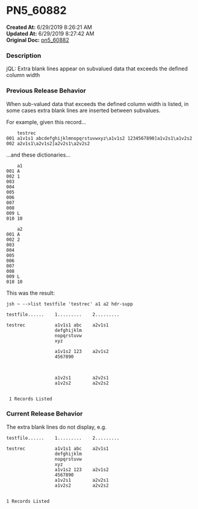 # PN5_60882

**Created At:** 6/29/2019 8:26:21 AM  
**Updated At:** 6/29/2019 8:27:42 AM  
**Original Doc:** [pn5_60882](https://docs.jbase.com/61286-5-7-3-release-notes/pn5_60882)  


### Description

jQL: Extra blank lines appear on subvalued data that exceeds the defined column width



### Previous Release Behavior

When sub-valued data that exceeds the defined column width is listed, in some cases extra blank lines are inserted between subvalues.

For example, given this record...

```
    testrec
001 a1v1s1 abcdefghijklmnopqrstuvwxyz\a1v1s2 1234567890]a1v2s1\a1v2s2
002 a2v1s1\a2v1s2]a2v2s1\a2v2s2
```

...and these dictionaries...

```
    a1
001 A
002 1
003
004
005
006
007
008
009 L
010 10

    a2
001 A
002 2
003
004
005
006
007
008
009 L
010 10
```

This was the result:

```
jsh ~ -->list testfile 'testrec' a1 a2 hdr-supp

testfile......    1.........    2.........

testrec           a1v1s1 abc    a2v1s1
                  defghijklm
                  nopqrstuvw
                  xyz

                  a1v1s2 123    a2v1s2
                  4567890



                  a1v2s1        a2v2s1
                  a1v2s2        a2v2s2


 1 Records Listed
```



### Current Release Behavior

The extra blank lines do not display, e.g.

```
testfile......    1.........    2.........

testrec           a1v1s1 abc    a2v1s1
                  defghijklm
                  nopqrstuvw
                  xyz
                  a1v1s2 123    a2v1s2
                  4567890
                  a1v2s1        a2v2s1
                  a1v2s2        a2v2s2


1 Records Listed
```



